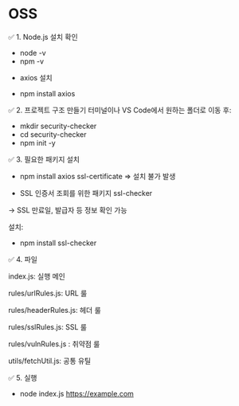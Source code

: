 # OSS



✅ 1. Node.js 설치 확인
- node -v
- npm -v


+ axios 설치
- npm install axios


✅ 2. 프로젝트 구조 만들기
터미널이나 VS Code에서 원하는 폴더로 이동 후:
- mkdir security-checker
- cd security-checker
- npm init -y


✅ 3. 필요한 패키지 설치
- npm install axios ssl-certificate
=> 설치 불가 발생


+ SSL 인증서 조회를 위한 패키지
ssl-checker

-> SSL 만료일, 발급자 등 정보 확인 가능

설치:
- npm install ssl-checker

  
✅ 4. 파일

index.js: 실행 메인

rules/urlRules.js: URL 룰

rules/headerRules.js: 헤더 룰

rules/sslRules.js: SSL 룰

rules/vulnRules.js : 취약점 룰

utils/fetchUtil.js: 공통 유틸
  
✅ 5. 실행
- node index.js https://example.com
